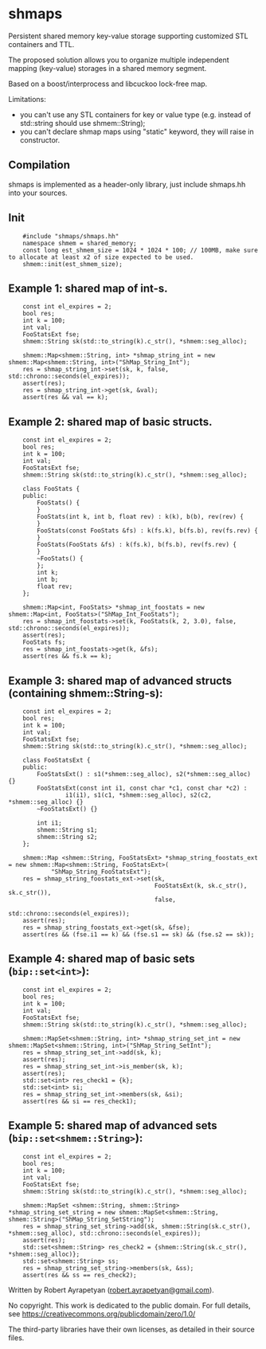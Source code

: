 # shmaps
Persistent shared memory key-value storage supporting customized STL containers and TTL.

The proposed solution allows you to organize multiple independent mapping (key-value) storages in a shared memory segment.

Based on a boost/interprocess and libcuckoo lock-free map.

Limitations:
- you can't use any STL containers for key or value type (e.g. instead of std::string should use shmem::String);
- you can't declare shmap maps using "static" keyword, they will raise in constructor.


## Compilation
shmaps is implemented as a header-only library, just include shmaps.hh into your sources.

## Init
```
    #include "shmaps/shmaps.hh"
    namespace shmem = shared_memory;
    const long est_shmem_size = 1024 * 1024 * 100; // 100MB, make sure to allocate at least x2 of size expected to be used.
    shmem::init(est_shmem_size);
```

## Example 1: shared map of int-s.
```
    const int el_expires = 2;
    bool res;
    int k = 100;
    int val;
    FooStatsExt fse;
    shmem::String sk(std::to_string(k).c_str(), *shmem::seg_alloc);
    
    shmem::Map<shmem::String, int> *shmap_string_int = new shmem::Map<shmem::String, int>("ShMap_String_Int");
    res = shmap_string_int->set(sk, k, false, std::chrono::seconds(el_expires));
    assert(res);
    res = shmap_string_int->get(sk, &val);
    assert(res && val == k);
```

## Example 2: shared map of basic structs.
```
    const int el_expires = 2;
    bool res;
    int k = 100;
    int val;
    FooStatsExt fse;
    shmem::String sk(std::to_string(k).c_str(), *shmem::seg_alloc);
    
    class FooStats {
    public:
        FooStats() {
        }
        FooStats(int k, int b, float rev) : k(k), b(b), rev(rev) {
        }
        FooStats(const FooStats &fs) : k(fs.k), b(fs.b), rev(fs.rev) {
        }
        FooStats(FooStats &fs) : k(fs.k), b(fs.b), rev(fs.rev) {
        }
        ~FooStats() {
        };
        int k;
        int b;
        float rev;
    };
    
    shmem::Map<int, FooStats> *shmap_int_foostats = new shmem::Map<int, FooStats>("ShMap_Int_FooStats");
    res = shmap_int_foostats->set(k, FooStats(k, 2, 3.0), false, std::chrono::seconds(el_expires));
    assert(res);
    FooStats fs;
    res = shmap_int_foostats->get(k, &fs);
    assert(res && fs.k == k);
```

## Example 3: shared map of advanced structs (containing shmem::String-s):
```
    const int el_expires = 2;
    bool res;
    int k = 100;
    int val;
    FooStatsExt fse;
    shmem::String sk(std::to_string(k).c_str(), *shmem::seg_alloc);
    
    class FooStatsExt {
    public:
        FooStatsExt() : s1(*shmem::seg_alloc), s2(*shmem::seg_alloc) {}
        FooStatsExt(const int i1, const char *c1, const char *c2) :
                i1(i1), s1(c1, *shmem::seg_alloc), s2(c2, *shmem::seg_alloc) {}
        ~FooStatsExt() {}

        int i1;
        shmem::String s1;
        shmem::String s2;
    };
    
    shmem::Map <shmem::String, FooStatsExt> *shmap_string_foostats_ext = new shmem::Map<shmem::String, FooStatsExt>(
            "ShMap_String_FooStatsExt");
    res = shmap_string_foostats_ext->set(sk,
                                         FooStatsExt(k, sk.c_str(), sk.c_str()),
                                         false,
                                         std::chrono::seconds(el_expires));
    assert(res);
    res = shmap_string_foostats_ext->get(sk, &fse);
    assert(res && (fse.i1 == k) && (fse.s1 == sk) && (fse.s2 == sk));
```

## Example 4: shared map of basic sets (`bip::set<int>`):
```
    const int el_expires = 2;
    bool res;
    int k = 100;
    int val;
    FooStatsExt fse;
    shmem::String sk(std::to_string(k).c_str(), *shmem::seg_alloc);
    
    shmem::MapSet<shmem::String, int> *shmap_string_set_int = new shmem::MapSet<shmem::String, int>("ShMap_String_SetInt");
    res = shmap_string_set_int->add(sk, k);
    assert(res);
    res = shmap_string_set_int->is_member(sk, k);
    assert(res);
    std::set<int> res_check1 = {k};
    std::set<int> si;
    res = shmap_string_set_int->members(sk, &si);
    assert(res && si == res_check1);
```

## Example 5: shared map of advanced sets (`bip::set<shmem::String>`):
```
    const int el_expires = 2;
    bool res;
    int k = 100;
    int val;
    FooStatsExt fse;
    shmem::String sk(std::to_string(k).c_str(), *shmem::seg_alloc);
    
    shmem::MapSet <shmem::String, shmem::String> *shmap_string_set_string = new shmem::MapSet<shmem::String, shmem::String>("ShMap_String_SetString");
    res = shmap_string_set_string->add(sk, shmem::String(sk.c_str(), *shmem::seg_alloc), std::chrono::seconds(el_expires));
    assert(res);
    std::set<shmem::String> res_check2 = {shmem::String(sk.c_str(), *shmem::seg_alloc)};
    std::set<shmem::String> ss;
    res = shmap_string_set_string->members(sk, &ss);
    assert(res && ss == res_check2);
```

Written by Robert Ayrapetyan (robert.ayrapetyan@gmail.com).

No copyright. This work is dedicated to the public domain.
For full details, see https://creativecommons.org/publicdomain/zero/1.0/

The third-party libraries have their own licenses, as detailed in their source files.
